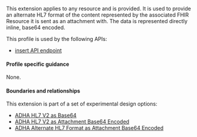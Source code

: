 This extension applies to any resource and is provided. It is used to provide an alternate HL7 format of the content represented by the associated FHIR Resource it is sent as an attachment with. The data is represented directly inline, base64 encoded.

This profile is used by the following APIs:
* [insert API endpoint](StructureDefinition-TBD-1.html)


#### Profile specific guidance
None.


#### Boundaries and relationships
This extension is part of a set of experimental design options:
* [ADHA HL7 V2 as Base64](StructureDefinition-dh-hl7-v2-base64-1.html)
* [ADHA HL7 V2 as Attachment Base64 Encoded](StructureDefinition-dh-attachment-hl7-v2-base64-1.html)
* [ADHA Alternate HL7 Format as Attachment Base64 Encoded](StructureDefinition-dh-attachment-hl7-base64-1.html)